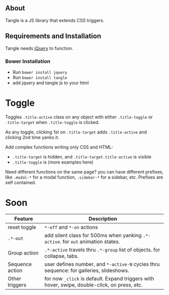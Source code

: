 ## About

Tangle is a JS library that extends CSS triggers.

## Requirements and Installation

Tangle needs [jQuery](https://jquery.com) to function.

### Bower Installation

- Run `bower install jquery`
- Run `bower install tangle`
- add jquery and tangle js to your html

# Toggle

Toggles `.title-active` class on any object with either `.title-toggle` or `.title-target` when `.title-toggle` is clicked.

As any toggle, clicking 1st on `.title-target` adds `.title-active` and clicking 2nd time yanks it.

Add complex functions writing only CSS and HTML:

-  `.title-target` is hidden, and `.title-target.title-active` is visible
- `.title-toggle` is (more examples here)

Need different functions on the same page? you can have different prefixes, like `.modal-*` for a modal function, `.sidebar-*` for a sidebar, etc. Prefixes are self contained.

# Soon

|Feature|Description|
|---|---|
|reset toggle|`*-off` and `*-on` actions|
|`.*-out`|add silent class for 500ms when yanking `.*-active`. for `out` animation states.|
|Group action|`.*-active` travels thru `.*-group` list of objects. for collapse, tabs.|
|Sequence action|user defines number, and `*-active-N` cycles thru sequence: for galleries, slideshows.|
|Other triggers|for now `_click` is default. Expand triggers with hover, swipe, double-click, on press, etc.|